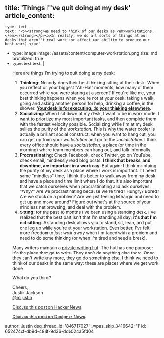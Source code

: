 title: 'Things I''ve quit doing at my desk'
article_content:
  -
    type: text
    text: '<p><strong>We need to think of our desks as <em>workstations.</em></strong></p><p>In reality, we do all sorts of things at our desks that aren''t real work (or affect our ability to produce our best work).</p>'
  -
    type: image
    image: /assets/content/computer-workstation.png
    size: md
    brutalized: true
  -
    type: text
    text: |
      <p>Here are things I'm trying to quit doing at my desk:</p><ol><li><strong>Thinking: </strong>Nobody does their best thinking sitting at their desk. When you reflect on your biggest "Ah-Ha!" moments, how many of them occurred while you were staring at a screen? If you're like me, your best thinking happens when you're not at your desk: taking a walk, going and asking another person for help, drinking a coffee, in the shower. <strong><a href="https://twitter.com/mijustin/status/228306655283122176">Your desk is for executing; do your thinking elsewhere</a>.<br>
      </strong></li><li><strong>Socializing: </strong>When I sit down at my desk, I want to be in work mode. I want to prioritize my most important tasks, and then complete them with the fastest velocity possible. Socializing while I'm at my desk sullies the purity of the <em>workstation.</em> This is why the water cooler is actually a brilliant social construct: when you want to hang out, you can get up from your <em>workstation </em>and go to the <em>socialstation. </em>I think every office should have a <em>socialstation</em>, a place (or time in the morning) where team members can hang out, and talk informally.</li><li><strong>Procrastinating: </strong>Check Facebook, check Twitter, go on YouTube, check email, mindlessly read blog posts. <strong>I think that breaks, and downtime, are important in a work day.</strong><strong> </strong>But again: I think maintaing the purity of my desk as a place where I work is important. If I need some "mindless" time, I think it's better to walk away from my desk and have a place and time limit where I do that. It's also important that we catch ourselves when procrastinating and ask ourselves: "Why?" Are we procrastinating because we're tired? Hungry? Bored? Are we stuck on a problem? Are we just feeling lethargic and need to get up and move around? Figure out what's at the source of your mindless net browsing, and deal with the problem.</li><li><strong>Sitting: </strong>for the past 18 months I've been using a standing desk. I've realized that the best part isn't that I'm standing all day; <strong>it's that I'm not sitting</strong>. A standing desk allows you to stand, sit, lean, and put one leg up while you're at your workstation. Even better, I've felt more freedom to <em>just walk away </em>when I'm faced with a problem and need to do some thinking (or when I'm tired and need a break).</li></ol><p>Many writers maintain a <a href="http://www.apartmenttherapy.com/famous-small-offthegrid-worksp-140587">private writing hut</a>. The hut has one purpose: it's the place they go to write. They don't do anything else there. Once they can't write any more, they go do something else. I think we need to think of our desks in the same way: these are places where we get work done.</p><p>What do you think?</p><p>Cheers,<br>
      Justin Jackson<br>
      <a href="http://twitter.com/mijustin">@mijustin</a></p><p><a href="http://news.ycombinator.com/item?id=4529709">Discuss this post on Hacker News</a>.</p><p><a href="https://news.layervault.com/stories/7899">Discuss this post on Designer News</a>.</p>
author: Justin
dsq_thread_id: '846717027'
_wpas_skip_3416642: '1'
id: 652474cf-db9d-484f-9d36-ddb024a5fd04
